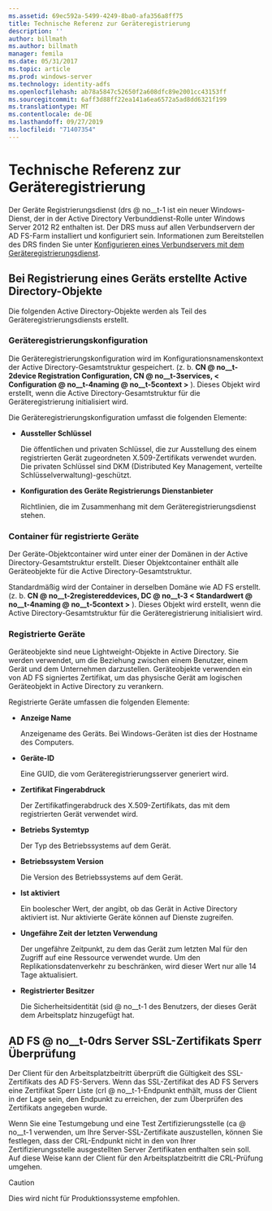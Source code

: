 ```yaml
---
ms.assetid: 69ec592a-5499-4249-8ba0-afa356a8ff75
title: Technische Referenz zur Geräteregistrierung
description: ''
author: billmath
ms.author: billmath
manager: femila
ms.date: 05/31/2017
ms.topic: article
ms.prod: windows-server
ms.technology: identity-adfs
ms.openlocfilehash: ab78a5847c52650f2a608dfc89e2001cc43153ff
ms.sourcegitcommit: 6aff3d88ff22ea141a6ea6572a5ad8dd6321f199
ms.translationtype: MT
ms.contentlocale: de-DE
ms.lasthandoff: 09/27/2019
ms.locfileid: "71407354"
---
```

# <a name="device-registration-technical-reference"></a>Technische Referenz zur Geräteregistrierung
Der Geräte Registrierungsdienst \(drs @ no__t-1 ist ein neuer Windows-Dienst, der in der Active Directory Verbunddienst-Rolle unter Windows Server 2012 R2 enthalten ist.  Der DRS muss auf allen Verbundservern der AD FS-Farm installiert und konfiguriert sein.  Informationen zum Bereitstellen des DRS finden Sie unter [Konfigurieren eines Verbundservers mit dem Geräteregistrierungsdienst](https://technet.microsoft.com/library/dn486831.aspx).  
  
## <a name="active-directory-objects-created-when-a-device-is-registered"></a>Bei Registrierung eines Geräts erstellte Active Directory-Objekte  
Die folgenden Active Directory-Objekte werden als Teil des Geräteregistrierungsdiensts erstellt.  
  
### <a name="device-registration-configuration"></a>Geräteregistrierungskonfiguration  
Die Geräteregistrierungskonfiguration wird im Konfigurationsnamenskontext der Active Directory-Gesamtstruktur gespeichert. \(z. b. **CN @ no__t-2device Registration Configuration, CN @ no__t-3services, < Configuration @ no__t-4naming @ no__t-5context >** \). Dieses Objekt wird erstellt, wenn die Active Directory-Gesamtstruktur für die Geräteregistrierung initialisiert wird.  
  
Die Geräteregistrierungskonfiguration umfasst die folgenden Elemente:  
  
-   **Aussteller Schlüssel**  
  
    Die öffentlichen und privaten Schlüssel, die zur Ausstellung des einem registrierten Gerät zugeordneten X.509-Zertifikats verwendet wurden.  Die privaten Schlüssel sind DKM (Distributed Key Management, verteilte Schlüsselverwaltung)-geschützt.  
  
-   **Konfiguration des Geräte Registrierungs Dienstanbieter**  
  
    Richtlinien, die im Zusammenhang mit dem Geräteregistrierungsdienst stehen.  
  
### <a name="registered-devices-container"></a>Container für registrierte Geräte  
Der Geräte-Objektcontainer wird unter einer der Domänen in der Active Directory-Gesamtstruktur erstellt.  Dieser Objektcontainer enthält alle Geräteobjekte für die Active Directory-Gesamtstruktur.  
  
Standardmäßig wird der Container in derselben Domäne wie AD FS erstellt.  \(z. b. **CN @ no__t-2registereddevices, DC @ no__t-3 < Standardwert @ no__t-4naming @ no__t-5context >** \). Dieses Objekt wird erstellt, wenn die Active Directory-Gesamtstruktur für die Geräteregistrierung initialisiert wird.  
  
### <a name="registered-devices"></a>Registrierte Geräte  
Geräteobjekte sind neue Lightweight-Objekte in Active Directory.  Sie werden verwendet, um die Beziehung zwischen einem Benutzer, einem Gerät und dem Unternehmen darzustellen.  Geräteobjekte verwenden ein von AD FS signiertes Zertifikat, um das physische Gerät am logischen Geräteobjekt in Active Directory zu verankern.  
  
Registrierte Geräte umfassen die folgenden Elemente:  
  
-   **Anzeige Name**  
  
    Anzeigename des Geräts.  Bei Windows-Geräten ist dies der Hostname des Computers.  
  
-   **Geräte-ID**  
  
    Eine GUID, die vom Geräteregistrierungsserver generiert wird.  
  
-   **Zertifikat Fingerabdruck**  
  
    Der Zertifikatfingerabdruck des X.509-Zertifikats, das mit dem registrierten Gerät verwendet wird.  
  
-   **Betriebs Systemtyp**  
  
    Der Typ des Betriebssystems auf dem Gerät.  
  
-   **Betriebssystem Version**  
  
    Die Version des Betriebssystems auf dem Gerät.  
  
-   **Ist aktiviert**  
  
    Ein boolescher Wert, der angibt, ob das Gerät in Active Directory aktiviert ist.  Nur aktivierte Geräte können auf Dienste zugreifen.  
  
-   **Ungefähre Zeit der letzten Verwendung**  
  
    Der ungefähre Zeitpunkt, zu dem das Gerät zum letzten Mal für den Zugriff auf eine Ressource verwendet wurde.  Um den Replikationsdatenverkehr zu beschränken, wird dieser Wert nur alle 14 Tage aktualisiert.  
  
-   **Registrierter Besitzer**  
  
    Die Sicherheitsidentität \(sid @ no__t-1 des Benutzers, der dieses Gerät dem Arbeitsplatz hinzugefügt hat.  
  
## <a name="ad-fsdrs-server-ssl-certificate-revocation-checking"></a>AD FS @ no__t-0drs Server SSL-Zertifikats Sperr Überprüfung  
Der Client für den Arbeitsplatzbeitritt überprüft die Gültigkeit des SSL-Zertifikats des AD FS-Servers.  Wenn das SSL-Zertifikat des AD FS Servers eine Zertifikat Sperr Liste \(crl @ no__t-1-Endpunkt enthält, muss der Client in der Lage sein, den Endpunkt zu erreichen, der zum Überprüfen des Zertifikats angegeben wurde.  
  
Wenn Sie eine Testumgebung und eine Test Zertifizierungsstelle \(ca @ no__t-1 verwenden, um Ihre Server-SSL-Zertifikate auszustellen, können Sie festlegen, dass der CRL-Endpunkt nicht in den von Ihrer Zertifizierungsstelle ausgestellten Server Zertifikaten enthalten sein soll.  Auf diese Weise kann der Client für den Arbeitsplatzbeitritt die CRL-Prüfung umgehen.  
  
> [!CAUTION]  
> Dies wird nicht für Produktionssysteme empfohlen.  
  

